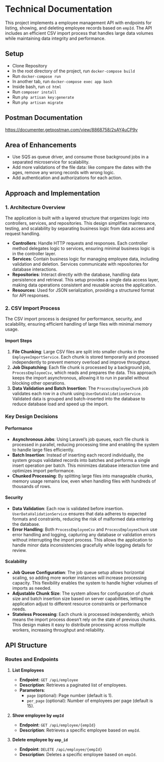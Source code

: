 # Technical Documentation
This project implements a employee management API with endpoints for listing, showing, and deleting employee records based on `empId`. The API includes an efficient CSV import process that handles large data volumes while maintaining data integrity and performance.

## Setup
- Clone Repository
- In the root directory of the project, run `docker-compose build`
- Run `docker-compose run`
- In another tab, run `docker-compose exec app bash`
- Inside bash, run `cd html`
- Run `composer install`
- Run `php artisan key:generate`
- Run `php artisan migrate`

## Postman Documentation
https://documenter.getpostman.com/view/8868758/2sAY4uCP9v

## Area of Enhancements
- Use SQS as queue driver, and consume those background jobs in a separated microservice for scalability.
- Add more validations of the file data: like compare the dates with the ages, remove any wrong records with wrong logic.
- Add authentication and authorizations for each action.

## Approach and Implementation

### 1. Architecture Overview

The application is built with a layered structure that organizes logic into controllers, services, and repositories. This design simplifies maintenance, testing, and scalability by separating business logic from data access and request handling.

- **Controllers**: Handle HTTP requests and responses. Each controller method delegates logic to services, ensuring minimal business logic is in the controller layer.
- **Services**: Contain business logic for managing employee data, including validation and deletion. Services communicate with repositories for database interactions.
- **Repositories**: Interact directly with the database, handling data persistence and retrieval. This setup provides a single data access layer, making data operations consistent and reusable across the application.
- **Resources**: Used for JSON serialization, providing a structured format for API responses.

### 2. CSV Import Process

The CSV import process is designed for performance, security, and scalability, ensuring efficient handling of large files with minimal memory usage.

#### Import Steps

1. **File Chunking**: Large CSV files are split into smaller chunks in the `EmployeeImportService`. Each chunk is stored temporarily and processed independently to prevent memory overload and improve throughput.
2. **Job Dispatching**: Each file chunk is processed by a background job, `ProcessEmployeeCsv`, which reads and prepares the data. This approach keeps the import asynchronous, allowing it to run in parallel without blocking other operations.
3. **Data Validation and Batch Insertion**: The `ProcessEmployeeChunk` job validates each row in a chunk using `UserDataValidationService`. Validated data is grouped and batch-inserted into the database to reduce database load and speed up the import.

### Key Design Decisions

#### Performance
- **Asynchronous Jobs**: Using Laravel’s job queues, each file chunk is processed in parallel, reducing processing time and enabling the system to handle large files efficiently.
- **Batch Insertion**: Instead of inserting each record individually, the system groups validated records into batches and performs a single insert operation per batch. This minimizes database interaction time and optimizes import performance.
- **Chunked Processing**: By splitting large files into manageable chunks, memory usage remains low, even when handling files with hundreds of thousands of rows.

#### Security
- **Data Validation**: Each row is validated before insertion. `UserDataValidationService` ensures that data adheres to expected formats and constraints, reducing the risk of malformed data entering the database.
- **Error Handling**: Both `ProcessEmployeeCsv` and `ProcessEmployeeChunk` use error handling and logging, capturing any database or validation errors without interrupting the import process. This allows the application to handle minor data inconsistencies gracefully while logging details for review.

#### Scalability
- **Job Queue Configuration**: The job queue setup allows horizontal scaling, so adding more worker instances will increase processing capacity. This flexibility enables the system to handle higher volumes of imports as needed.
- **Adjustable Chunk Size**: The system allows for configuration of chunk size and batch insertion size based on server capabilities, letting the application adjust to different resource constraints or performance needs.
- **Stateless Processing**: Each chunk is processed independently, which means the import process doesn’t rely on the state of previous chunks. This design makes it easy to distribute processing across multiple workers, increasing throughput and reliability.

## API Structure

### Routes and Endpoints

1. **List Employees**
    - **Endpoint**: `GET /api/employee`
    - **Description**: Retrieves a paginated list of employees.
    - **Parameters**:
        - `page` (optional): Page number (default is 1).
        - `per_page` (optional): Number of employees per page (default is 15).

2. **Show employee by `empId`**
    - **Endpoint**: `GET /api/employee/{empId}`
    - **Description**: Retrieves a specific employee based on `empId`.

3. **Delete employee by `emp_id`**
    - **Endpoint**: `DELETE /api/employee/{empId}`
    - **Description**: Deletes a specific employee based on `empId`.

